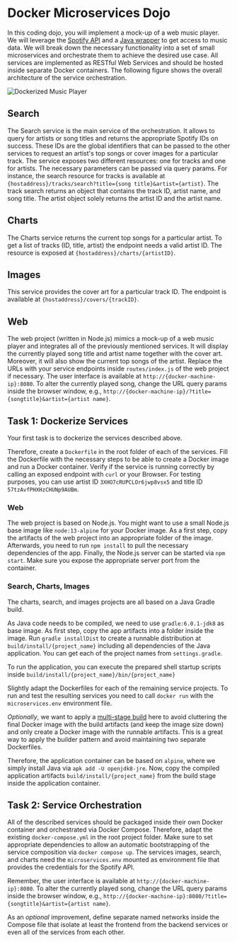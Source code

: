 # Docker Microservices Dojo

In this coding dojo, you will implement a mock-up of a web music player. We will leverage
the [Spotify API][1] and a [Java wrapper][2] to get access to music data. We will break down
the necessary functionality into a set of small microservices and orchestrate them to achieve the
desired use case. All services are implemented as RESTful Web Services and should be hosted inside
separate Docker containers. The following figure shows the overall architecture of the service
orchestration.

![Dockerized Music Player](https://github.com/stefan-kolb/docker-dojo/blob/master/architecture.png "Dockerized Music Player")

## Search

The Search service is the main service of the orchestration. It allows to query for artists or
song titles and returns the appropriate Spotify IDs on success. These IDs are the global identifiers
that can be passed to the other services to request an artist's top songs or cover images for a
particular track. The service exposes two different resources: one for tracks and one for
artists. The necessary parameters can be passed via query params. For instance, the search resource
for tracks is available at `{hostaddress}/tracks/search?title={song title}&artist={artist}`. The
track search returns an object that contains the track ID, artist name, and song title.
The artist object solely returns the artist ID and the artist name.

## Charts

The Charts service returns the current top songs for a particular artist.
To get a list of tracks (ID, title, artist) the endpoint needs a valid artist ID. The
resource is exposed at `{hostaddress}/charts/{artistID}`.

## Images

This service provides the cover art for a particular track ID. The endpoint is available at `{hostaddress}/covers/{trackID}`.

## Web

The web project (written in Node.js) mimics a mock-up of a web music player and integrates all of the previously
mentioned services. It will display the currently played song title and artist name together with
the cover art. Moreover, it will also show the current top songs of the artist.
Replace the URLs with your service endpoints inside `routes/index.js` of the web project if necessary.
The user interface is available at `http://{docker-machine-ip}:8080`.
To alter the currently played song, change the URL query params inside the browser
window, e.g., `http://{docker-machine-ip}/?title={songtitle}&artist={artist name}`.

## Task 1: Dockerize Services

Your first task is to dockerize the services described above.

Therefore, create a `Dockerfile` in the root folder of each of the services.
Fill the Dockerfile with the necessary steps to be able to create a Docker image and run a Docker container.
Verify if the service is running correctly by calling an exposed endpoint with `curl` or your Browser.
For testing purposes, you can use artist ID `3XHO7cRUPCLOr6jwp8vsx5` and title ID `57tzAvfPHXHzCHUNp9AUBm`.

### Web

The web project is based on Node.js. You might want to use a small Node.js base image like `node:13-alpine` for your Docker image.
As a first step, copy the artifacts of the web project into an appropriate folder of the image.
Afterwards, you need to run `npm install` to pull the necessary dependencies of the app.
Finally, the Node.js server can be started via `npm start`. Make sure you expose the appropriate server port from the container.

### Search, Charts, Images

The charts, search, and images projects are all based on a Java Gradle build.

As Java code needs to be compiled, we need to use `gradle:6.0.1-jdk8` as base image.
As first step, copy the app artifacts into a folder inside the image.
Run `gradle installDist` to create a runnable distribution at `build/install/{project_name}` including all dependencies of the Java application. You can get each of the project names from `settings.gradle`.

To run the application, you can execute the prepared shell startup scripts inside `build/install/{project_name}/bin/{project_name}`

Slightly adapt the Dockerfiles for each of the remaining service projects.
To run and test the resulting services you need to call `docker run` with the `microservices.env` environment file.

*Optionally*, we want to apply a [multi-stage build][3] here to avoid cluttering the final Docker image with the build artifacts (and keep the image size down) and only create a Docker image with the runnable artifacts. This is a great way to apply the builder pattern and avoid maintaining two separate Dockerfiles.

Therefore, the application container can be based on `alpine`, where we simply install Java via `apk add -U openjdk8-jre`.
Now, copy the compiled application artifacts `build/install/{project_name}` from the build stage inside the application container.


## Task 2: Service Orchestration

All of the described services should be packaged inside their own Docker
container and orchestrated via Docker Compose.
Therefore, adapt the existing `docker-compose.yml` in the root project folder.
Make sure to set appropriate dependencies to allow an automatic bootstrapping of the service composition via `docker compose up`.
The services images, search, and charts need the `microservices.env` mounted as environment file that provides the credentials for the Spotify API.

Remember, the user interface is available at `http://{docker-machine-ip}:8080`. To alter the currently played song, change the URL query params inside the browser window, e.g., `http://{docker-machine-ip}:8080/?title={songtitle}&artist={artist name}`.

As an *optional* improvement, define separate named networks inside the Compose file that isolate at least the frontend from the backend services or even all of the services from each other.

[1]: https://developer.spotify.com/web-api/
[2]: https://github.com/thelinmichael/spotify-web-api-java
[3]: https://docs.docker.com/develop/develop-images/multistage-build/
